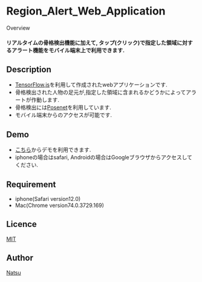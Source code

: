 Region_Alert_Web_Application
====

Overview
#### リアルタイムの骨格検出機能に加えて, タップ(クリック)で指定した領域に対するアラート機能をモバイル端末上で利用できます.
## Description
- [TensorFlow.js]()を利用して作成されたwebアプリケーションです.
- 骨格検出された人物の足元が,指定した領域に含まれるかどうかによってアラートが作動します.
- 骨格検出には[Posenet](https://github.com/tensorflow/tfjs-models/tree/master/posenet)を利用しています.
- モバイル端末からのアクセスが可能です.

## Demo
- [こちら](https://tuna0808.github.io/Region_Alert/camera.html)からデモを利用できます.
- iphoneの場合はsafari, Androidの場合はGoogleブラウザからアクセスしてください.

## Requirement
- iphone(Safari version12.0)
- Mac(Chrome version74.0.3729.169)

## Licence

[MIT](https://github.com/tuna0808/tool/blob/master/LICENCE)

## Author

[Natsu](https://github.com/tuna0808)
